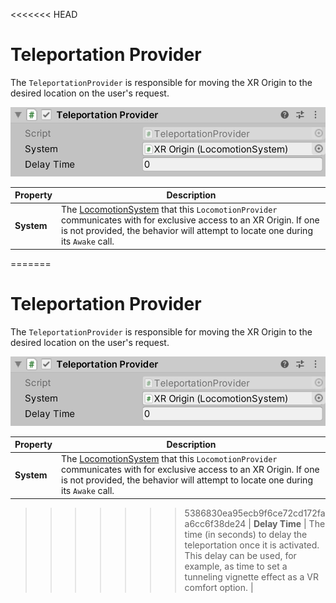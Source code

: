 <<<<<<< HEAD
# Teleportation Provider

The `TeleportationProvider` is responsible for moving the XR Origin to the desired location on the user's request.

![TeleportationProvider component](images/teleportation-provider.png)

| **Property** | **Description** |
|---|---|
| **System** | The [LocomotionSystem](locomotion-system.md) that this `LocomotionProvider` communicates with for exclusive access to an XR Origin. If one is not provided, the behavior will attempt to locate one during its `Awake` call. |
=======
# Teleportation Provider

The `TeleportationProvider` is responsible for moving the XR Origin to the desired location on the user's request.

![TeleportationProvider component](images/teleportation-provider.png)

| **Property** | **Description** |
|---|---|
| **System** | The [LocomotionSystem](locomotion-system.md) that this `LocomotionProvider` communicates with for exclusive access to an XR Origin. If one is not provided, the behavior will attempt to locate one during its `Awake` call. |
>>>>>>> 5386830ea95ecb9f6ce72cd172faa6cc6f38de24
| **Delay Time** | The time (in seconds) to delay the teleportation once it is activated. This delay can be used, for example, as time to set a tunneling vignette effect as a VR comfort option. |